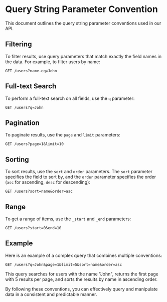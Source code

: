 # Query String Parameter Convention

This document outlines the query string parameter conventions used in our API.

## Filtering

To filter results, use query parameters that match exactly the field names in the data. For example, to filter users by name:

```
GET /users?name.eq=John
```

## Full-text Search

To perform a full-text search on all fields, use the `q` parameter:

```
GET /users?q=John
```

## Pagination

To paginate results, use the `page` and `limit` parameters:

```
GET /users?page=1&limit=10
```

## Sorting

To sort results, use the `sort` and `order` parameters. The `sort` parameter specifies the field to sort by, and the `order` parameter specifies the order (`asc` for ascending, `desc` for descending):

```
GET /users?sort=name&order=asc
```

## Range

To get a range of items, use the `_start` and `_end` parameters:

```
GET /users?start=0&end=10
```

## Example

Here is an example of a complex query that combines multiple conventions:

```
GET /users?q=John&page=1&limit=5&sort=name&order=asc
```

This query searches for users with the name "John", returns the first page with 5 results per page, and sorts the results by name in ascending order.

By following these conventions, you can effectively query and manipulate data in a consistent and predictable manner.
